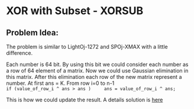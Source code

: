 # XOR with Subset - XORSUB
##  Problem Idea: 
The problem is similar to LightOj-1272 and SPOj-XMAX with a little difference.  

Each number is 64 bit. By using this bit we could consider each number as a row of 64 element of a matrix. Now we could use Gaussian elimination in this matrix. After this elimination each row of the new matrix represent a number. At first ans = K. From row i=0 to n-1  
`if (value_of_row_i ^ ans > ans )    
     ans = value_of_row_i ^ ans;`  
  
This is how we could update the result. A details solution is [here](https://math.stackexchange.com/a/52478/585911)

<!--stackedit_data:
eyJoaXN0b3J5IjpbMTY3MzQyOTg0OF19
-->